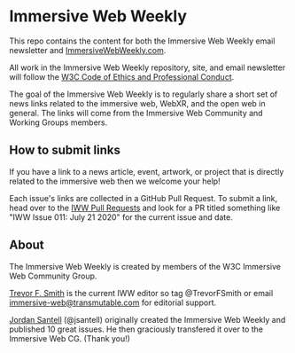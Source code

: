 # Immersive Web Weekly

This repo contains the content for both the Immersive Web Weekly email newsletter and [ImmersiveWebWeekly.com](https://immersivewebweekly.com).

All work in the Immersive Web Weekly repository, site, and email newsletter will follow the [W3C Code of Ethics and Professional Conduct](https://www.w3.org/Consortium/cepc/cepc-20200716/).

The goal of the Immersive Web Weekly is to regularly share a short set of news links related to the immersive web, WebXR, and the open web in general. The links will come from the Immersive Web Community and Working Groups members.

## How to submit links

If you have a link to a news article, event, artwork, or project that is directly related to the immersive web then we welcome your help!

Each issue's links are collected in a GitHub Pull Request. To submit a link, head over to the [IWW Pull Requests](https://github.com/immersive-web/immersive-web-weekly/pulls) and look for a PR titled something like "IWW Issue 011: July 21 2020" for the current issue and date.

## About

The Immersive Web Weekly is created by members of the W3C Immersive Web Community Group.

[Trevor F. Smith](https://trevor.smith.name/) is the current IWW editor so tag @TrevorFSmith or email immersive-web@transmutable.com for editorial support.

[Jordan Santell](https://jsantell.com/) (@jsantell) originally created the Immersive Web Weekly and published 10 great issues. He then graciously transfered it over to the Immersive Web CG. (Thank you!)
